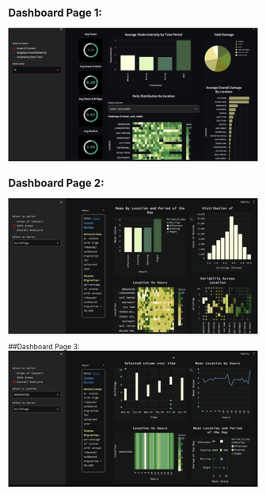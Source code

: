 ## Dashboard Page 1:
![Page1](https://github.com/Shriyaak/Earthquake-Response-Dashboard-Python-Vega-Altair-/blob/main/page1.jpeg?raw=true)

## Dashboard Page 2: 
![Page2](https://github.com/Shriyaak/Earthquake-Response-Dashboard-Python-Vega-Altair-/blob/main/page2.jpeg?raw=true)

##Dashboard Page 3:
![Page3](https://github.com/Shriyaak/Earthquake-Response-Dashboard-Python-Vega-Altair-/blob/main/page3.jpeg?raw=true)
